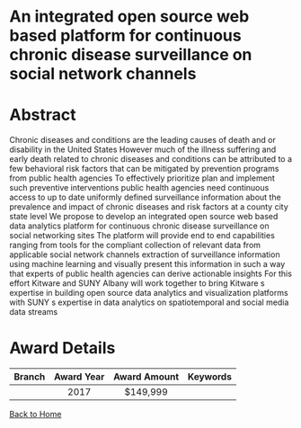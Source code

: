 
An integrated open source web based platform for continuous chronic disease surveillance on social network channels
===================================================================================================================

# Abstract


Chronic diseases and conditions are the leading causes of death and or disability in the United States However much of the illness suffering and early death related to chronic diseases and conditions can be attributed to a few behavioral risk factors that can be mitigated by prevention programs from public health agencies To effectively prioritize plan and implement such preventive interventions public health agencies need continuous access to up to date uniformly defined surveillance information about the prevalence and impact of chronic diseases and risk factors at a county city state level We propose to develop an integrated open source web based data analytics platform for continuous chronic disease surveillance on social networking sites The platform will provide end to end capabilities ranging from tools for the compliant collection of relevant data from applicable social network channels extraction of surveillance information using machine learning and visually present this information in such a way that experts of public health agencies can derive actionable insights For this effort Kitware and SUNY Albany will work together to bring Kitware s expertise in building open source data analytics and visualization platforms with SUNY s expertise in data analytics on spatiotemporal and social media data streams  

# Award Details

|Branch|Award Year|Award Amount|Keywords|
| :---: | :---: | :---: | :---: |
||2017|$149,999||
  
  


[Back to Home](https://github.com/chrischow/dod_sbir_awards/JT/#607)